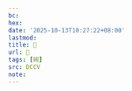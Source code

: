 ```yaml
---
bc:
hex:
date: '2025-10-13T10:27:22+08:00'
lastmod:
title: 􄼃
url: 􄼃
tags: [碗]
src: DCCV
note:
---
```


